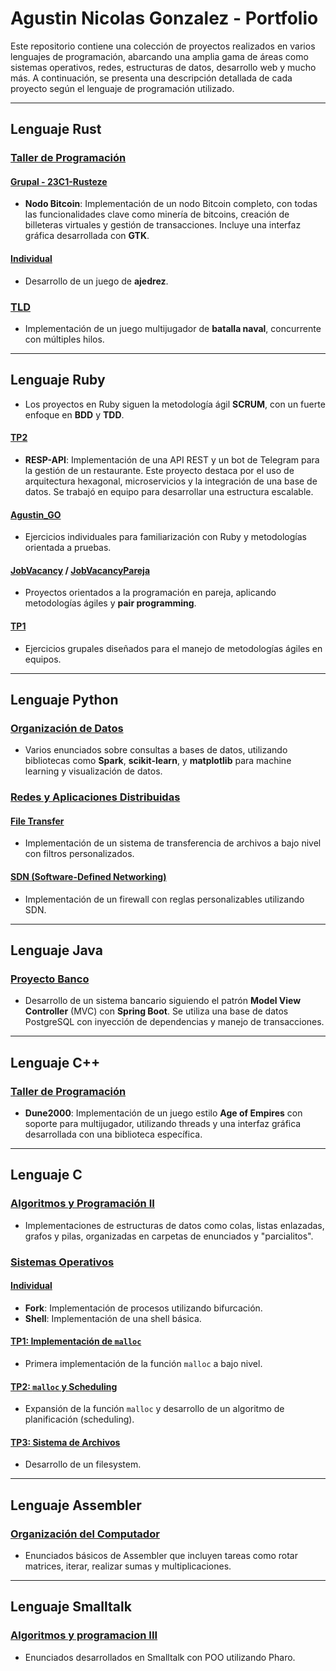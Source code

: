 # Agustin Nicolas Gonzalez - Portfolio

Este repositorio contiene una colección de proyectos realizados en varios lenguajes de programación, abarcando una amplia gama de áreas como sistemas operativos, redes, estructuras de datos, desarrollo web y mucho más. A continuación, se presenta una descripción detallada de cada proyecto según el lenguaje de programación utilizado.

---

## Lenguaje Rust
### [Taller de Programación](https://github.com/Agusgonza11/MisProyectos/tree/main/Lenguaje%20Rust/taller%20de%20programacion%20)
#### [Grupal - 23C1-Rusteze](https://github.com/Agusgonza11/MisProyectos/tree/main/Lenguaje%20Rust/taller%20de%20programacion%20/grupal/23C1-Rusteze)
- **Nodo Bitcoin**: Implementación de un nodo Bitcoin completo, con todas las funcionalidades clave como minería de bitcoins, creación de billeteras virtuales y gestión de transacciones. Incluye una interfaz gráfica desarrollada con **GTK**.

#### [Individual](https://github.com/Agusgonza11/MisProyectos/tree/main/Lenguaje%20Rust/taller%20de%20programacion%20/individual/ajedrez)
- Desarrollo de un juego de **ajedrez**.

### [TLD](https://github.com/Agusgonza11/MisProyectos/tree/main/Lenguaje%20Rust/TLD)
- Implementación de un juego multijugador de **batalla naval**, concurrente con múltiples hilos.
---

## Lenguaje Ruby
- Los proyectos en Ruby siguen la metodología ágil **SCRUM**, con un fuerte enfoque en **BDD** y **TDD**.

#### [TP2](https://github.com/Agusgonza11/MisProyectos/tree/main/Lenguaje%20Ruby/metodos%20y%20modelos%20en%20la%20ingenieria%20del%20software%20II/tp2)
- **RESP-API**: Implementación de una API REST y un bot de Telegram para la gestión de un restaurante. Este proyecto destaca por el uso de arquitectura hexagonal, microservicios y la integración de una base de datos. Se trabajó en equipo para desarrollar una estructura escalable.

#### [Agustin_GO](https://github.com/Agusgonza11/MisProyectos/tree/main/Lenguaje%20Ruby/metodos%20y%20modelos%20en%20la%20ingenieria%20del%20software%20II/agustin_go)
- Ejercicios individuales para familiarización con Ruby y metodologías orientada a pruebas.

#### [JobVacancy](https://github.com/Agusgonza11/MisProyectos/tree/main/Lenguaje%20Ruby/jobvacancy) / [JobVacancyPareja](https://github.com/Agusgonza11/MisProyectos/tree/main/Lenguaje%20Ruby/jobvacancypareja)
- Proyectos orientados a la programación en pareja, aplicando metodologías ágiles y **pair programming**.

#### [TP1](https://github.com/Agusgonza11/MisProyectos/tree/main/Lenguaje%20Ruby/metodos%20y%20modelos%20en%20la%20ingenieria%20del%20software%20II/tp1/roma)
- Ejercicios grupales diseñados para el manejo de metodologías ágiles en equipos.

---

## Lenguaje Python
### [Organización de Datos](https://github.com/Agusgonza11/MisProyectos/tree/main/Lenguaje%20Python/organizacion%20de%20datos%20)
- Varios enunciados sobre consultas a bases de datos, utilizando bibliotecas como **Spark**, **scikit-learn**, y **matplotlib** para machine learning y visualización de datos.

### [Redes y Aplicaciones Distribuidas](https://github.com/Agusgonza11/MisProyectos/tree/main/Lenguaje%20Python/redes%20y%20aplicaciones%20distribuidas)
#### [File Transfer](https://github.com/Agusgonza11/MisProyectos/tree/main/Lenguaje%20Python/redes%20y%20aplicaciones%20distribuidas/file-transfer)
- Implementación de un sistema de transferencia de archivos a bajo nivel con filtros personalizados.

#### [SDN (Software-Defined Networking)](https://github.com/Agusgonza11/MisProyectos/tree/main/Lenguaje%20Python/redes%20y%20aplicaciones%20distribuidas/sdn)
- Implementación de un firewall con reglas personalizables utilizando SDN.

---

## Lenguaje Java
### [Proyecto Banco](https://github.com/Agusgonza11/MisProyectos/tree/main/Lenguaje%20Java/proyectoBanco)
- Desarrollo de un sistema bancario siguiendo el patrón **Model View Controller** (MVC) con **Spring Boot**. Se utiliza una base de datos PostgreSQL con inyección de dependencias y manejo de transacciones.

---

## Lenguaje C++
### [Taller de Programación](https://github.com/Agusgonza11/MisProyectos/tree/main/Lenguaje%20C%2B%2B/taller%20de%20programacion%20(veiga%20C%2B%2B)/tallerI)
- **Dune2000**: Implementación de un juego estilo **Age of Empires** con soporte para multijugador, utilizando threads y una interfaz gráfica desarrollada con una biblioteca específica.

---

## Lenguaje C
### [Algoritmos y Programación II](https://github.com/Agusgonza11/MisProyectos/tree/main/Lenguaje%20C/algoritmos%20y%20programacion%20II%20)
- Implementaciones de estructuras de datos como colas, listas enlazadas, grafos y pilas, organizadas en carpetas de enunciados y "parcialitos".

### [Sistemas Operativos](https://github.com/Agusgonza11/MisProyectos/tree/main/Lenguaje%20C/sistemas_operativos)
#### [Individual](https://github.com/Agusgonza11/MisProyectos/tree/main/Lenguaje%20C/sistemas_operativos/Individual)
- **Fork**: Implementación de procesos utilizando bifurcación.
- **Shell**: Implementación de una shell básica.

#### [TP1: Implementación de `malloc`](https://github.com/Agusgonza11/MisProyectos/tree/main/Lenguaje%20C/sistemas_operativos/tp1/sisop_2022b_g26/malloc)
- Primera implementación de la función `malloc` a bajo nivel.

#### [TP2: `malloc` y Scheduling](https://github.com/Agusgonza11/MisProyectos/tree/main/Lenguaje%20C/sistemas_operativos/tp2/sisop_2022b_g26)
- Expansión de la función `malloc` y desarrollo de un algoritmo de planificación (scheduling).

#### [TP3: Sistema de Archivos](https://github.com/Agusgonza11/MisProyectos/tree/main/Lenguaje%20C/sistemas_operativos/tp3/sisop_2022b_g28)
- Desarrollo de un filesystem.

---

## Lenguaje Assembler
### [Organización del Computador](https://github.com/Agusgonza11/MisProyectos/tree/main/Lenguaje%20Assembler/organizacion%20del%20computador)
- Enunciados básicos de Assembler que incluyen tareas como rotar matrices, iterar, realizar sumas y multiplicaciones.

---


## Lenguaje Smalltalk
### [Algoritmos y programacion III](https://github.com/Agusgonza11/MisProyectos/tree/main/Lenguaje%20Smalltalk/algoritmos%20y%20programacion%20III%20(smalltalk))
- Enunciados desarrollados en Smalltalk con POO utilizando Pharo.
